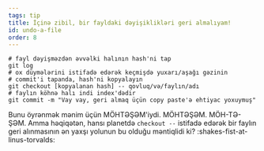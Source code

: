 ```yaml
---
tags: tip
title: İçinə zibil, bir fayldaki dəyişiklikləri geri almalıyam!
id: undo-a-file
order: 8
---
```


```git
# fayl dəyişməzdən əvvəlki halının hash'ni tap
git log
# ox düymələrini istifadə edərək keçmişdə yuxarı/aşağı gəzinin
# commit'i tapanda, hash'ni kopyalayın
git checkout [kopyalanan hash] -- qovluq/və/faylın/adı
# faylın köhnə halı indi index'dədir
git commit -m "Vay vay, geri almaq üçün copy paste'ə ehtiyac yoxuymuş"
```

Bunu öyrənmək mənim üçün MÖHTƏŞƏM'iydi. MÖHTƏŞƏM. MÖH-TƏ-ŞƏM. Amma həqiqətən, hansı planetdə `checkout --` istifadə edərək bir faylın geri alınmasının ən yaxşı yolunun bu olduğu məntiqlidi ki? :shakes-fist-at-linus-torvalds:
